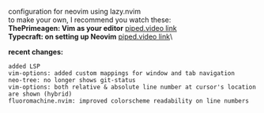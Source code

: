 configuration for neovim using lazy.nvim\
to make your own, I recommend you watch these:\
**ThePrimeagen: Vim as your editor** [piped.video link](https://piped.video/playlist?list=PLm323Lc7iSW_wuxqmKx_xxNtJC_hJbQ7R)\
**Typecraft: on setting up Neovim** [piped.video link](https://piped.video/playlist?list=PLsz00TDipIffreIaUNk64KxTIkQaGguqn)\

**recent changes:**
```
added LSP
vim-options: added custom mappings for window and tab navigation
neo-tree: no longer shows git-status
vim-options: both relative & absolute line number at cursor's location are shown (hybrid)
fluoromachine.nvim: improved colorscheme readability on line numbers 
```
